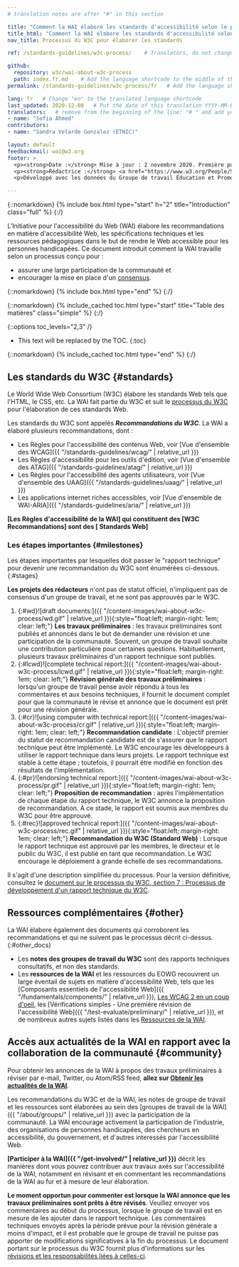 ```yaml
---
# translation notes are after "#" in this section

title: "Comment la WAI élabore les standards d'accessibilité selon le processus du W3C : étapes importantes et opportunités pour contribuer"
title_html: "Comment la WAI élabore les standards d'accessibilité selon le processus du W3C :<br> étapes importantes et opportunités pour contribuer"
nav_title: Processus du W3C pour élaborer les standards

ref: /standards-guidelines/w3c-process/    # Translators, do not change this

github:
  repository: w3c/wai-about-w3c-process
  path: index.fr.md    # Add the language shortcode to the middle of the filename, for example: index.fr.md
permalink: /standards-guidelines/w3c-process/fr   # Add the language shortcode to the end, with no slash at end, for example: /standards-guidelines/w3c-process/fr

lang: fr   # Change "en" to the translated language shortcode
last_updated: 2020-12-08   # Put the date of this translation YYYY-MM-DD (with month in the middle)
translators:   # remove from the beginning of the line: "# " and add your name(s)
- name: "Sofia Ahmed"
contributors:
- name: "Sandra Velarde Gonzalez (ETNIC)"

layout: default
feedbackmail: wai@w3.org
footer: >
  <p><strong>Date :</strong> Mise à jour : 2 novembre 2020. Première publication : septembre 2006.</p>
  <p><strong>Rédactrice :</strong> <a href="https://www.w3.org/People/Shawn/">Shawn Lawton Henry</a>.</p>
  <p>Développé avec les données du Groupe de travail Éducation et Promotion (<a href="http://www.w3.org/WAI/EO/">EOWG</a>).</p>

---
```



{::nomarkdown}
{% include box.html type="start" h="2" title="Introduction" class="full" %}
{:/}

L'Initiative pour l'accessibilité du Web (WAI) élabore les recommandations en matière d'accessibilité Web, les spécifications techniques et les ressources pédagogiques dans le but de rendre le Web accessible pour les personnes handicapées. Ce document introduit comment la WAI travaille selon un processus conçu pour :

-   assurer une large participation de la communauté et
-   encourager la mise en place d'un [consensus](https://www.w3.org/Consortium/Process/#Consensus).

{::nomarkdown}
{% include box.html type="end" %}
{:/}

{::nomarkdown}
{% include_cached toc.html type="start" title="Table des matières" class="simple" %}
{:/}

{::options toc_levels="2,3" /}

-   This text will be replaced by the TOC.
{:toc}

{::nomarkdown}
{% include_cached toc.html type="end" %}
{:/}

## Les standards du W3C {#standards}

Le World Wide Web Consortium (W3C) élabore les standards Web tels que l'HTML, le CSS, etc. La WAI fait partie du W3C et suit le [processus du W3C](http://www.w3.org/Consortium/Process/) pour l'élaboration de ces standards Web.

Les standards du W3C sont appelés ***Recommandations du W3C***. La WAI a élaboré plusieurs recommandations, dont :

-   Les Règles pour l'accessibilité des contenus Web, voir [Vue d'ensemble des WCAG]({{ "/standards-guidelines/wcag/" | relative_url }})
-   Les Règles d'accessibilité pour les outils d'édition, voir [Vue d'ensemble des ATAG]({{ "/standards-guidelines/atag/" | relative_url }})
-   Les Règles pour l'accessibilité des agents utilisateurs, voir [Vue d'ensemble des UAAG]({{ "/standards-guidelines/uaag/" | relative_url }})
-   Les applications internet riches accessibles, voir [Vue d'ensemble de WAI-ARIA]({{ "/standards-guidelines/aria/" | relative_url }})

**\[Les Règles d'accessibilité de la WAI\] qui constituent des \[W3C Recommandations\] sont des
\[ Standards Web\]**

### Les étapes importantes {#milestones}

Les étapes importantes par lesquelles doit passer le "rapport technique" pour devenir une recommandation du W3C sont énumérées ci-dessous.
{:#stages}

**Les projets des rédacteurs** n'ont pas de statut officiel, n'impliquent pas de consensus d'un groupe de travail, et ne sont pas approuvés par le W3C.

1.  {:#wd}![draft documents:]({{ "/content-images/wai-about-w3c-process/wd.gif" | relative_url }}){:style="float:left; margin-right: 1em; clear: left;"} **Les travaux préliminaires** : les travaux préliminaires sont publiés et annoncés dans le but de demander une révision et une participation de la communauté. Souvent, un groupe de travail souhaite une contribution particulière pour certaines questions. Habituellement, plusieurs travaux préliminaires d'un rapport technique sont publiés.
2.  {:#lcwd}![complete technical report:]({{ "/content-images/wai-about-w3c-process/lcwd.gif" | relative_url }}){:style="float:left; margin-right: 1em; clear: left;"} **Révision générale des travaux préliminaires** : lorsqu'un groupe de travail pense avoir répondu à tous les commentaires et aux besoins techniques, il fournit le document complet pour que la communauté le révise et annonce que le document est prêt pour une révision générale.
3.  {:#cr}![using computer with technical report:]({{ "/content-images/wai-about-w3c-process/cr.gif" | relative_url }}){:style="float:left; margin-right: 1em; clear: left;"} **Recommandation candidate** : L'objectif premier du statut de recommandation candidate est de s'assurer que le rapport technique peut être implémenté. Le W3C encourage les développeurs à utiliser le rapport technique dans leurs projets. Le rapport technique est stable à cette étape ; toutefois, il pourrait être modifié en fonction des résultats de l'implémentation.
4.  {:#pr}![endorsing technical report:]({{ "/content-images/wai-about-w3c-process/pr.gif" | relative_url }}){:style="float:left; margin-right: 1em; clear: left;"} **Proposition de recommandation** : après l'implémentation de chaque étape du rapport technique, le W3C annonce la proposition de recommandation. À ce stade, le rapport est soumis aux membres du W3C pour être approuvé.
5.  {:#rec}![approved technical report:]({{ "/content-images/wai-about-w3c-process/rec.gif" | relative_url }}){:style="float:left; margin-right: 1em; clear: left;"} **Recommandation du W3C
    (Standard Web)** : Lorsque le rapport technique est approuvé par les membres, le directeur et le public du W3C, il est publié en tant que recommandation. Le W3C encourage le déploiement à grande échelle de ses recommandations.

Il s'agit d'une description simplifiée du processus. Pour la version définitive, consultez le [document sur le processus du W3C, section 7 : Processus de développement d'un rapport technique du W3C](http://www.w3.org/Consortium/Process/#Reports).

## Ressources complémentaires {#other}

La WAI élabore également des documents qui corroborent les recommandations et qui ne suivent pas le processus décrit ci-dessus.
{:#other_docs}

-   Les **notes des groupes de travail du W3C** sont des rapports techniques consultatifs, et non des standards.
-   Les **ressources de la WAI** et les ressources du EOWG recouvrent un large éventail de sujets en matière d'accessibilité Web, tels que les [Composants essentiels de l'accessibilité Web]({{ "/fundamentals/components/" | relative_url }}), [Les WCAG 2 en un coup d'oeil](https://www.w3.org/WAI/standards-guidelines/wcag/glance/),
    les [Vérifications simples - Une première révision de l'accessibilité Web]({{ "/test-evaluate/preliminary/" | relative_url }}), et de nombreux autres sujets listés dans les [Ressources de la WAI](https://www.w3.org/WAI/resources/).

## Accès aux actualités de la WAI en rapport avec la collaboration de la communauté {#community}

Pour obtenir les annonces de la WAI à propos des travaux préliminaires à réviser par e-mail, Twitter, ou Atom/RSS feed, **allez sur [Obtenir les actualités de la WAI](https://www.w3.org/WAI/news/subscribe/)**.

Les recommandations du W3C et de la WAI, les notes de groupe de travail et les ressources sont élaborées au sein des [groupes de travail de la WAI]({{ "/about/groups/" | relative_url }})
avec la participation de la communauté. La WAI encourage activement la participation de l'industrie, des organisations de personnes handicapées, des chercheurs en accessibilité, du gouvernement, et d'autres interessés par l'accessibilité Web.

**[Participer à la WAI]({{ "/get-involved/" | relative_url }})**
décrit les manières dont vous pouvez contribuer aux travaux axés sur l'accessibilité de la WAI, notamment en révisant et en commentant les recommandations de la WAI au fur et à mesure de leur élaboration.

**Le moment opportun pour commenter est lorsque la WAI annonce que les travaux préliminaires sont prêts à être révisés**. Veuillez envoyer vos commentaires au début du processus, lorsque le groupe de travail est en mesure de les ajouter dans le rapport technique. Les commentaires techniques envoyés après la période prévue pour la révision générale a moins d'impact, et il est probable que le groupe de travail ne puisse pas apporter de modifications significatives à la fin du processus. Le document portant sur le processus du W3C fournit plus d'informations sur les [révisions et les responsabilités liées à celles-ci](https://www.w3.org/Consortium/Process/#doc-reviews).
